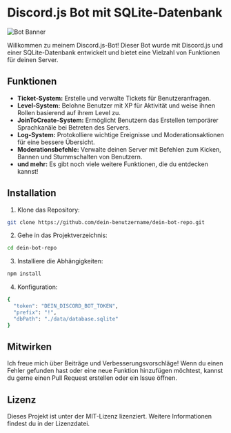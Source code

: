 # Discord.js Bot mit SQLite-Datenbank

![Bot Banner](https://media.discordapp.net/attachments/558723762191859712/1134796345820057680/Mitoru-Portfolio.png?width=705&height=352)

Willkommen zu meinem Discord.js-Bot! Dieser Bot wurde mit Discord.js und einer SQLite-Datenbank entwickelt und bietet eine Vielzahl von Funktionen für deinen Server.

## Funktionen

- **Ticket-System:** Erstelle und verwalte Tickets für Benutzeranfragen.
- **Level-System:** Belohne Benutzer mit XP für Aktivität und weise ihnen Rollen basierend auf ihrem Level zu.
- **JoinToCreate-System:** Ermöglicht Benutzern das Erstellen temporärer Sprachkanäle bei Betreten des Servers.
- **Log-System:** Protokolliere wichtige Ereignisse und Moderationsaktionen für eine bessere Übersicht.
- **Moderationsbefehle:** Verwalte deinen Server mit Befehlen zum Kicken, Bannen und Stummschalten von Benutzern.
- **und mehr:** Es gibt noch viele weitere Funktionen, die du entdecken kannst!

## Installation

1. Klone das Repository:

```bash
git clone https://github.com/dein-benutzername/dein-bot-repo.git
```

2. Gehe in das Projektverzeichnis:
```bash   
cd dein-bot-repo
```

3. Installiere die Abhängigkeiten:
```bash
npm install
```

4. Konfiguration:
```bash
{
  "token": "DEIN_DISCORD_BOT_TOKEN",
  "prefix": "!",
  "dbPath": "./data/database.sqlite"
}
```

## Mitwirken
Ich freue mich über Beiträge und Verbesserungsvorschläge! Wenn du einen Fehler gefunden hast oder eine neue Funktion hinzufügen möchtest, kannst du gerne einen Pull Request erstellen oder ein Issue öffnen.

## Lizenz
Dieses Projekt ist unter der MIT-Lizenz lizenziert. Weitere Informationen findest du in der Lizenzdatei.







